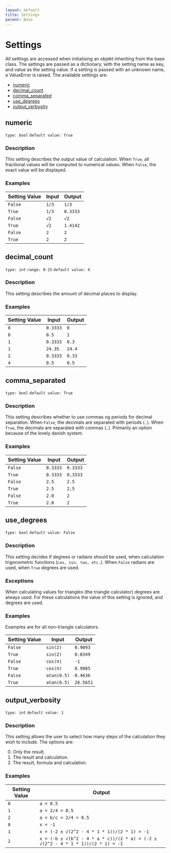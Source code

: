 ```yaml
---
layout: default
title: Settings
parent: Base
---
```


# Settings
All settings are accessed when initialising an objekt inheriting from the base class.
The settings are passed as a dictionary, with the setting name as key, and value as the setting value.
If a setting is passed with an unknown name, a ValueError is raised.
The available settings are:

* [numeric](#numeric)
* [decimal_count](#decimal_count)
* [comma_separated](#comma_separated)
* [use_degrees](#use_degrees)
* [output_verbosity](#output_verbosity)


## numeric
`type: bool`
`default value: True`
### Description
This setting describes the output value of calculation.
When `True`, all fractional values will be computed to numerical values.
When `False`, the exact value will be displayed.

### Examples

| Setting Value | Input |  Output  |
|---------------|-------|----------|
| `False`       | `1/3` | `1/3`    |
| `True`        | `1/3` | `0.3333` |
| `False`       | `√2`  | `√2`     |
| `True`        | `√2`  | `1.4142` |
| `False`       | `2`   | `2`      |
| `True`        | `2`   | `2`      |

## decimal_count
`type: int`
`range: 0-15`
`default value: 4`
### Description
This setting describes the amount of decimal places to display.

### Examples

| Setting Value | Input   |  Output  |
|---------------|---------|----------|
| `0`           |`0.3333` | `0`      |
| `0`           |`0.5`    | `1`      |
| `1`           |`0.3333` | `0.3`    |
| `1`           |`24.35`  | `24.4`   |
| `2`           |`0.3333` | `0.33`   |
| `4`           |`0.5`    | `0.5`    |



## comma_separated
`type: bool`
`default value: True`
### Description
This setting describes whether to use commas og periods for decimal separation.
When `False`, the decimals are separated with periods (`.`).
When `True`, the decimals are separated with commas (`,`).
Primarily an option because of the lovely danish system.

### Examples

| Setting Value | Input   |  Output  |
|---------------|---------|----------|
| `False`       |`0.3333` | `0.3333` |
| `True`        |`0.3333` | `0,3333` |
| `False`       |`2.5`    | `2.5`    |
| `True`        |`2.5`    | `2,5`    |
| `False`       |`2.0`    | `2`      |
| `True`        |`2.0`    | `2`      |


## use_degrees
`type: bool`
`default value: False`
### Description
This setting decides if degrees or radians should be used, when calculation trigonometric functions (`cos, sin, tan, etc.`).
When `False` radians are used, when `True` degrees are used.

### Exceptions
When calculating values for triangles (the triangle calculator) degrees are always used.
For these calculations the value of this setting is ignored, and degrees are used.

### Examples
Examples are for all non-triangle calculators.

| Setting Value | Input     |  Output  |
|---------------|-----------|----------|
| `False`       |`sin(2)`   |`0.9093`  |
| `True`        |`sin(2)`   |`0.0349`  |
| `False`       |`cos(π)`   |`-1`      |
| `True`        |`cos(π)`   |`0.9985`  |
| `False`       |`atan(0.5)`|`0.4636`  |
| `True`        |`atan(0.5)`|`26.5651` |

## output_verbosity
`type: int`
`default value: 1`
### Description
This setting allows the user to select how many steps of the calculation they wish to include.
The options are:

0. Only the result.
1. The result and calculation.
2. The result, formula and calculation.


### Examples

| Setting Value |  Output               |
|---------------|-----------------------|
| `0`           |`a = 0.5`              |
| `1`           |`a = 2/4 = 0.5`        |
| `2`           |`a = b/c = 2/4 = 0.5`  |
| `0`           |`x = -1`               |
| `1`           |`x = (-2 ± √(2^2 - 4 * 1 * 1))/(2 * 1) = -1`|
| `2`           |`x = (-b ± √(b^2 - 4 * a * c))/(2 * a) = (-2 ± √(2^2 - 4 * 1 * 1))/(2 * 1) = -1`|
